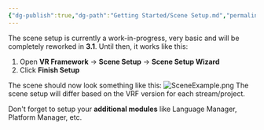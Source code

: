 ```yaml
---
{"dg-publish":true,"dg-path":"Getting Started/Scene Setup.md","permalink":"/getting-started/scene-setup/","noteIcon":""}
---
```


The scene setup is currently a work-in-progress, very basic and will be completely reworked in **3.1**. Until then, it works like this: 

1. Open **VR Framework** → **Scene Setup** → **Scene Setup Wizard**
2. Click **Finish Setup**

The scene should now look something like this: 
![SceneExample.png](/img/user/img/SceneExample.png)
The scene setup will differ based on the VRF version for each stream/project.

Don't forget to setup your **additional modules** like Language Manager, Platform Manager, etc.